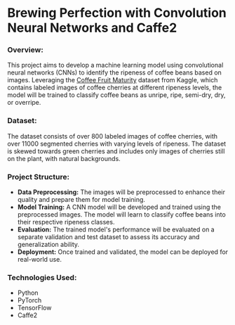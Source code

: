 # Brewing Perfection with Convolution Neural Networks and Caffe2

### Overview:
This project aims to develop a machine learning model using convolutional neural networks (CNNs) to identify the ripeness of coffee beans based on images. Leveraging the [Coffee Fruit Maturity](https://www.kaggle.com/datasets/cienciacafeto/coffee-fruit-maturity) dataset from Kaggle, which contains labeled images of coffee cherries at different ripeness levels, the model will be trained to classify coffee beans as unripe, ripe, semi-dry, dry, or overripe.

### Dataset:
The dataset consists of over 800 labeled images of coffee cherries, with over 11000 segmented cherries with varying levels of ripeness. The dataset is skewed towards green cherries and includes only images of cherries still on the plant, with natural backgrounds.

### Project Structure:
- **Data Preprocessing:** The images will be preprocessed to enhance their quality and prepare them for model training. 
- **Model Training:** A CNN model will be developed and trained using the preprocessed images. The model will learn to classify coffee beans into their respective ripeness classes.
- **Evaluation:** The trained model's performance will be evaluated on a separate validation and test dataset to assess its accuracy and generalization ability.
- **Deployment:** Once trained and validated, the model can be deployed for real-world use.

### Technologies Used:
- Python
- PyTorch
- TensorFlow
- Caffe2
